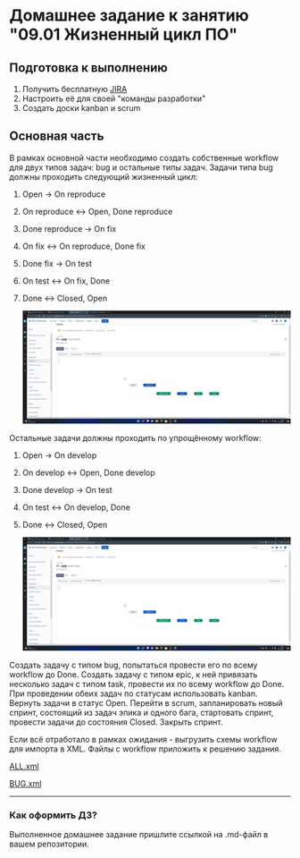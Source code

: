 # Домашнее задание к занятию "09.01 Жизненный цикл ПО"

## Подготовка к выполнению

1. Получить бесплатную [JIRA](https://www.atlassian.com/ru/software/jira/free)
2. Настроить её для своей "команды разработки"
3. Создать доски kanban и scrum

## Основная часть

В рамках основной части необходимо создать собственные workflow для двух типов задач: bug и остальные типы задач. Задачи типа bug должны проходить следующий жизненный цикл:

1. Open -> On reproduce

2. On reproduce <-> Open, Done reproduce

3. Done reproduce -> On fix

4. On fix <-> On reproduce, Done fix

5. Done fix -> On test

6. On test <-> On fix, Done

7. Done <-> Closed, Open

   ![](https://github.com/Rashid-B/devops/blob/main/CICD/Systems%20development%20life%20cycle/scr/workflow%20all.jpg)

Остальные задачи должны проходить по упрощённому workflow:

1. Open -> On develop

2. On develop <-> Open, Done develop

3. Done develop -> On test

4. On test <-> On develop, Done

5. Done <-> Closed, Open

   ![](https://github.com/Rashid-B/devops/blob/main/CICD/Systems%20development%20life%20cycle/scr/workflow%20all.jpg)

Создать задачу с типом bug, попытаться провести его по всему workflow до Done. Создать задачу с типом epic, к ней привязать несколько задач с типом task, провести их по всему workflow до Done. При проведении обеих задач по статусам использовать kanban. Вернуть задачи в статус Open. Перейти в scrum, запланировать новый спринт, состоящий из задач эпика и одного бага, стартовать спринт, провести задачи до состояния Closed. Закрыть спринт.

Если всё отработало в рамках ожидания - выгрузить схемы workflow для импорта в XML. Файлы с workflow приложить к решению задания.

[ALL.xml](https://github.com/Rashid-B/devops/blob/main/CICD/Systems%20development%20life%20cycle/Workflow/all.xml)

[BUG.xml](https://github.com/Rashid-B/devops/blob/main/CICD/Systems%20development%20life%20cycle/Workflow/bug.xml)

------

### Как оформить ДЗ?

Выполненное домашнее задание пришлите ссылкой на .md-файл в вашем репозитории.